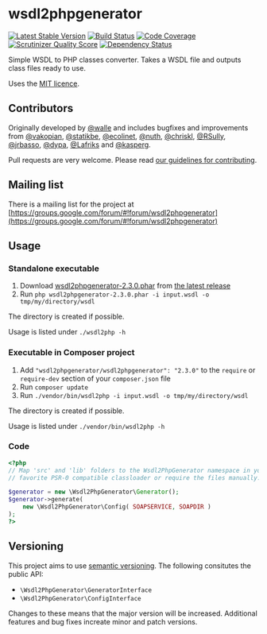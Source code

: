 # wsdl2phpgenerator
[![Latest Stable Version](https://poser.pugx.org/wsdl2phpgenerator/wsdl2phpgenerator/v/stable.png)](https://packagist.org/packages/wsdl2phpgenerator/wsdl2phpgenerator)
[![Build Status](https://travis-ci.org/wsdl2phpgenerator/wsdl2phpgenerator.png?branch=master)](https://travis-ci.org/wsdl2phpgenerator/wsdl2phpgenerator)
[![Code Coverage](https://scrutinizer-ci.com/g/wsdl2phpgenerator/wsdl2phpgenerator/badges/coverage.png?s=91798255fd973950b1e2d7478f99d6f6f80cf6da)](https://scrutinizer-ci.com/g/wsdl2phpgenerator/wsdl2phpgenerator/)
[![Scrutinizer Quality Score](https://scrutinizer-ci.com/g/wsdl2phpgenerator/wsdl2phpgenerator/badges/quality-score.png?s=23e602a86f75a79a2f1013caac99558f2464ce74)](https://scrutinizer-ci.com/g/wsdl2phpgenerator/wsdl2phpgenerator/)
[![Dependency Status](https://www.versioneye.com/user/projects/52697615632bac67b2002e93/badge.png)](https://www.versioneye.com/user/projects/52697615632bac67b2002e93)

Simple WSDL to PHP classes converter. Takes a WSDL file and outputs class files ready to use.

Uses the [MIT licence](http://www.opensource.org/licenses/mit-license.php).

## Contributors
Originally developed by [@walle](https://github.com/walle) and includes bugfixes and improvements from [@vakopian](https://github.com/vakopian), [@statikbe](https://github.com/statikbe/),
[@ecolinet](https://github.com/ecolinet), [@nuth](https://github.com/nuth/), [@chriskl](https://github.com/chriskl/), [@RSully](https://github.com/RSully/), [@jrbasso](https://github.com/jrbasso/),
[@dypa](https://github.com/dypa/), [@Lafriks](https://github.com/Lafriks/) and [@kasperg](https://github.com/kasperg/).

Pull requests are very welcome. Please read [our guidelines for contributing](https://github.com/wsdl2phpgenerator/wsdl2phpgenerator/blob/master/CONTRIBUTING.md).

## Mailing list

There is a mailing list for the project at [https://groups.google.com/forum/#!forum/wsdl2phpgenerator](https://groups.google.com/forum/#!forum/wsdl2phpgenerator)

## Usage

### Standalone executable

1. Download [wsdl2phpgenerator-2.3.0.phar](https://github.com/wsdl2phpgenerator/wsdl2phpgenerator/releases/download/2.3.0/wsdl2phpgenerator-2.3.0.phar) from [the latest release](https://github.com/wsdl2phpgenerator/wsdl2phpgenerator/releases/latest)
1. Run `php wsdl2phpgenerator-2.3.0.phar -i input.wsdl -o tmp/my/directory/wsdl`

The directory is created if possible.

Usage is listed under `./wsdl2php -h`


### Executable in Composer project

1. Add `"wsdl2phpgenerator/wsdl2phpgenerator": "2.3.0"`  to the `require` or `require-dev` section of your `composer.json` file
1. Run `composer update`
1. Run `./vendor/bin/wsdl2php -i input.wsdl -o tmp/my/directory/wsdl`

The directory is created if possible.

Usage is listed under `./vendor/bin/wsdl2php -h`

### Code

```php
<?php
// Map 'src' and 'lib' folders to the Wsdl2PhpGenerator namespace in your
// favorite PSR-0 compatible classloader or require the files manually.

$generator = new \Wsdl2PhpGenerator\Generator();
$generator->generate(
	new \Wsdl2PhpGenerator\Config( SOAPSERVICE, SOAPDIR )
);
?>
```

## Versioning

This project aims to use [semantic versioning](http://semver.org/). The following consitutes the public API: 

  * `\Wsdl2PhpGenerator\GeneratorInterface`
  * `\Wsdl2PhpGenerator\ConfigInterface`

Changes to these means that the major version will be increased. Additional features and bug fixes increate minor and patch versions.
